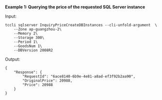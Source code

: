 **Example 1: Querying the price of the requested SQL Server instance**



Input: 

```
tccli sqlserver InquiryPriceCreateDBInstances --cli-unfold-argument  \
    --Zone ap-guangzhou-2\
    --Memory 2\
    --Storage 300\
    --Period 1\
    --GoodsNum 1\
    --DBVersion 2008R2
```

Output: 
```
{
    "Response": {
        "RequestId": "6ace8140-6b9e-4e81-a8ad-ef3f92b2aa90",
        "OriginalPrice": 20988,
        "Price": 20988
    }
}
```

